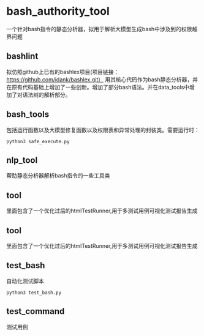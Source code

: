 # bash_authority_tool
一个针对bash指令的静态分析器，拟用于解析大模型生成bash中涉及到的权限越界问题

## **bashlint**
拟仿照github上已有的bashlex项目(项目链接：https://github.com/idank/bashlex.git）
用其核心代码作为bash静态分析器，并在原有代码基础上增加了一些创新。增加了部分bash语法。并在data_tools中增加了对语法树的解析部分。

## **bash_tools**
包括运行函数以及大模型修复函数以及权限表和异常处理的封装类。需要运行时：
```
python3 safe_execute.py
```

## **nlp_tool**
帮助静态分析器解析bash指令的一些工具类

## **tool**
里面包含了一个优化过后的htmlTestRunner,用于多测试用例可视化测试报告生成


## **tool**
里面包含了一个优化过后的htmlTestRunner,用于多测试用例可视化测试报告生成



## **test_bash**
自动化测试脚本
```
python3 test_bash.py
```

## **test_command**
测试用例
